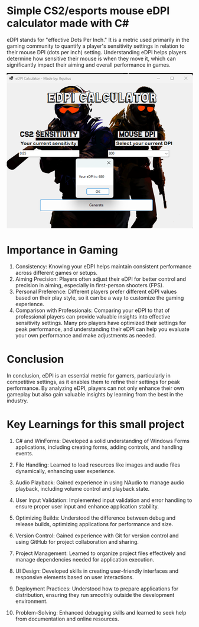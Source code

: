 # Simple CS2/esports mouse eDPI calculator made with C#
eDPI stands for "effective Dots Per Inch." It is a metric used primarily in the gaming community to quantify a player's sensitivity settings in relation to their mouse DPI (dots per inch) setting. Understanding eDPI helps players determine how sensitive their mouse is when they move it, which can significantly impact their aiming and overall performance in games.

![screenshot](images/photo.png)

# Importance in Gaming
1. Consistency: Knowing your eDPI helps maintain consistent performance across different games or setups.
2. Aiming Precision: Players often adjust their eDPI for better control and precision in aiming, especially in first-person shooters (FPS).
3. Personal Preference: Different players prefer different eDPI values based on their play style, so it can be a way to customize the gaming experience.
4. Comparison with Professionals: Comparing your eDPI to that of professional players can provide valuable insights into effective sensitivity settings. Many pro players have optimized their settings for peak performance, and understanding their eDPI can help you evaluate your own performance and make adjustments as needed.
# Conclusion
In conclusion, eDPI is an essential metric for gamers, particularly in competitive settings, as it enables them to refine their settings for peak performance. By analyzing eDPI, players can not only enhance their own gameplay but also gain valuable insights by learning from the best in the industry.

# Key Learnings for this small project

1. C# and WinForms:
Developed a solid understanding of Windows Forms applications, including creating forms, adding controls, and handling events.

2. File Handling:
Learned to load resources like images and audio files dynamically, enhancing user experience.

3. Audio Playback:
Gained experience in using NAudio to manage audio playback, including volume control and playback state.

4. User Input Validation:
Implemented input validation and error handling to ensure proper user input and enhance application stability.

6. Optimizing Builds:
Understood the difference between debug and release builds, optimizing applications for performance and size.

7. Version Control:
Gained experience with Git for version control and using GitHub for project collaboration and sharing.

8. Project Management:
Learned to organize project files effectively and manage dependencies needed for application execution.

9. UI Design:
Developed skills in creating user-friendly interfaces and responsive elements based on user interactions.

10. Deployment Practices:
Understood how to prepare applications for distribution, ensuring they run smoothly outside the development environment.

11. Problem-Solving:
Enhanced debugging skills and learned to seek help from documentation and online resources.
